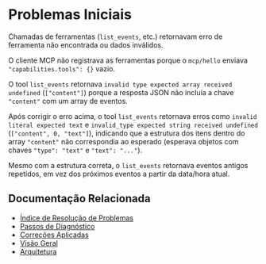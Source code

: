 # Problemas Iniciais

Chamadas de ferramentas (`list_events`, etc.) retornavam erro de ferramenta não encontrada ou dados inválidos.

O cliente MCP não registrava as ferramentas porque o `mcp/hello` enviava `"capabilities.tools": {}` vazio.

O tool `list_events` retornava `invalid type expected array received undefined` (`["content"]`) porque a resposta JSON não incluía a chave `"content"` com um array de eventos.

Após corrigir o erro acima, o tool `list_events` retornava erros como `invalid literal expected text` e `invalid_type expected string received undefined` (`["content", 0, "text"]`), indicando que a estrutura dos itens dentro do array `"content"` não correspondia ao esperado (esperava objetos com chaves `"type": "text"` e `"text": "..."`).

Mesmo com a estrutura correta, o `list_events` retornava eventos antigos repetidos, em vez dos próximos eventos a partir da data/hora atual.

## Documentação Relacionada

- [Índice de Resolução de Problemas](../TROUBLESHOOTING.md)
- [Passos de Diagnóstico](diagnostic_steps.md)
- [Correções Aplicadas](applied_corrections.md)
- [Visão Geral](../../guides/overview.md)
- [Arquitetura](../../guides/architecture.md)
